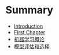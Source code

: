 # Summary

* [Introduction](README.md)
* [First Chapter](chapter1.md)
* [机器学习概论](机器学习概论.md)
* [模型评估和选择](模型评估和选择.md)

